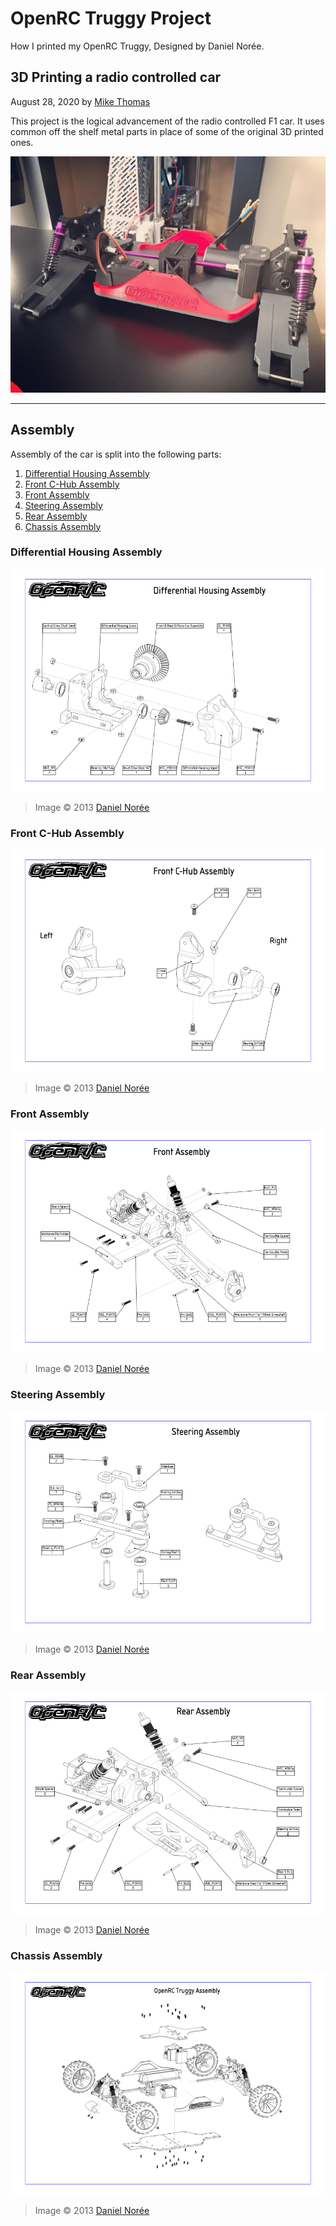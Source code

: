 # OpenRC Truggy Project

How I printed my OpenRC Truggy, Designed by Daniel Norée.

## 3D Printing a radio controlled car

August 28, 2020 by [Mike Thomas](https://github.com/mikepthomas)

This project is the logical advancement of the radio controlled F1 car.
It uses common off the shelf metal parts in place of some of the original 3D printed ones.

![](https://github.com/mikepthomas/mikepthomas.github.io/raw/develop/src/img/openrc-truggy/truggy-hero.jpg)

---

## Assembly

Assembly of the car is split into the following parts:

1. [Differential Housing Assembly](#differential-housing-assembly)
2. [Front C-Hub Assembly](#front-c-hub-assembly)
3. [Front Assembly](#front-assembly)
4. [Steering Assembly](#steering-assembly)
5. [Rear Assembly](#rear-assembly)
6. [Chassis Assembly](#chassis-assembly)

### Differential Housing Assembly

![](https://github.com/mikepthomas/mikepthomas.github.io/raw/develop/src/img/openrc-truggy/differential-housing-assembly.png)

> Image &copy; 2013 [Daniel Norée](https://danielnoree.com/)

### Front C-Hub Assembly

![](https://github.com/mikepthomas/mikepthomas.github.io/raw/develop/src/img/openrc-truggy/front-c-hub-assembly.png)

> Image &copy; 2013 [Daniel Norée](https://danielnoree.com/)

### Front Assembly

![](https://github.com/mikepthomas/mikepthomas.github.io/raw/develop/src/img/openrc-truggy/front-assembly.png)

> Image &copy; 2013 [Daniel Norée](https://danielnoree.com/)

### Steering Assembly

![](https://github.com/mikepthomas/mikepthomas.github.io/raw/develop/src/img/openrc-truggy/steering-assembly.png)

> Image &copy; 2013 [Daniel Norée](https://danielnoree.com/)

### Rear Assembly

![](https://github.com/mikepthomas/mikepthomas.github.io/raw/develop/src/img/openrc-truggy/rear-assembly.png)

> Image &copy; 2013 [Daniel Norée](https://danielnoree.com/)

### Chassis Assembly

![](https://github.com/mikepthomas/mikepthomas.github.io/raw/develop/src/img/openrc-truggy/chassis-assembly.png)

> Image &copy; 2013 [Daniel Norée](https://danielnoree.com/)
